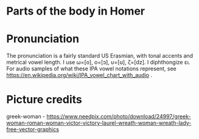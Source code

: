 Parts of the body in Homer
==========================


# Pronunciation

The pronunciation is a fairly standard US Erasmian, with tonal accents and metrical vowel length. I use
ω=[o], ο=[ɔ], υ=[ʊ], ζ=[dz]. I diphthongize ει.	
For audio samples of what these	IPA vowel notations
represent, see https://en.wikipedia.org/wiki/IPA_vowel_chart_with_audio .

# Picture credits

greek-woman - https://www.needpix.com/photo/download/24997/greek-woman-roman-woman-victor-victory-laurel-wreath-woman-wreath-lady-free-vector-graphics
